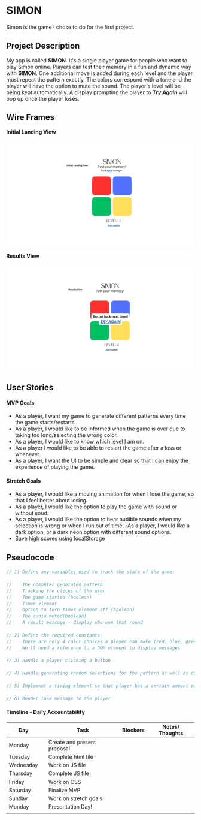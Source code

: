 # SIMON
Simon is the game I chose to do for the first project.

## Project Description 

My app is called **SIMON**. It's a single player game for people who want to play Simon online. Players can test their memory in a fun and dynamic way with **SIMON**. One additional move is added during each level and the player must repeat the pattern exactly. The colors correspond with a tone and the player will have the option to mute the sound. The player's level will be being kept automatically. A display prompting the player to ***Try Again*** will pop up once the player loses. 

## Wire Frames

**Initial Landing View**

![image](./assets/landing.png)

**Results View**

![image](./assets/resultsView.jpg)

## User Stories

#### MVP Goals

- As a player, I want my game to generate different patterns every time the game starts/restarts.
- As a player, I would like to be informed when the game is over due to taking too long/selecting the wrong color.
- As a player, I would like to know which level I am on.
- As a player I would like to be able to restart the game after a loss or whenever.
- As a player, I want the UI to be simple and clear so that I can enjoy the experience of playing the game.

#### Stretch Goals

- As a player, I would like a moving animation for when I lose the game, so that I feel better about losing.
- As a player, I would like the option to play the game with sound or without soud.
- As a player, I would like the option to hear audible sounds when my selection is wrong or when I run out of time. 
-As a player, I would like a dark option, or a dark neon option with different sound options.
- Save high scores using localStorage

## Pseudocode
```js
// 1) Define any variables used to track the state of the game:

//    The computer generated pattern
//    Tracking the clicks of the user
//    The game started (boolean)
//    Timer element
//    Option to turn timer element off (boolean)
//    The audio muted(boolean)
//    A result message - display who won that round

// 2) Define the required constants:
//    There are only 4 color choices a player can make (red, blue, green, and yellow)
//    We'll need a reference to a DOM element to display messages

// 3) Handle a player clicking a button

// 4) Handle generating random selections for the pattern as well as continuing until the player makes a mistake.

// 5) Implement a timing element so that player has a certain amount of time to react to the pattern before losing.

// 6) Render lose message to the player 

```

#### Timeline - Daily Accountability


| Day        |   | Task                               | Blockers | Notes/ Thoughts |
|------------|---|------------------------------------|----------|-----------------|
| Monday     |   | Create and present proposal        |          |                 |
| Tuesday    |   | Complete html file                 |          |                 |
| Wednesday  |   | Work on JS file                    |          |                 |
| Thursday   |   | Complete JS file                   |          |                 |
| Friday     |   | Work on CSS                        |          |                 |
| Saturday   |   | Finalize MVP                       |          |                 |
| Sunday     |   | Work on stretch goals              |          |                 |
| Monday     |   | Presentation Day!                  |          |                 |
|            |   |                                    |          |                 |
